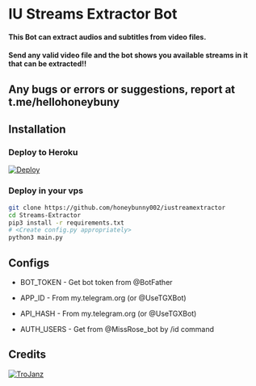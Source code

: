 # IU Streams Extractor Bot

#### This Bot can extract audios and subtitles from video files.
#### Send any valid video file and the bot shows you available streams in it that can be extracted!!

## Any bugs or errors or suggestions, report at t.me/hellohoneybuny


## Installation

### Deploy to Heroku
[![Deploy](https://www.herokucdn.com/deploy/button.svg)](https://heroku.com/deploy?template=https://github.com/lahiru7/iustreamextractor)

### Deploy in your vps
```sh
git clone https://github.com/honeybunny002/iustreamextractor
cd Streams-Extractor
pip3 install -r requirements.txt
# <Create config.py appropriately>
python3 main.py
```

## Configs

* BOT_TOKEN  - Get bot token from @BotFather

* APP_ID        - From my.telegram.org (or @UseTGXBot)

* API_HASH      - From my.telegram.org (or @UseTGXBot)

* AUTH_USERS    - Get from @MissRose_bot by /id command

## Credits

[![TroJanz](https://img.shields.io/badge/Pyrogram%20-%23F37626.svg?&style=for-the-badge&logo=telegram&logoColor=white)](https://github.com/pyrogram/pyrogram)


